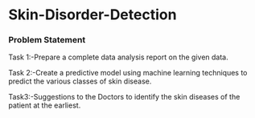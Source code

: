 # Skin-Disorder-Detection
### Problem Statement

Task 1:-Prepare a complete data analysis report on the given data.

Task 2:-Create a predictive model  using machine learning techniques to predict the various classes of skin disease. 

Task3:-Suggestions to the Doctors to identify the skin diseases of the patient at the earliest. 
